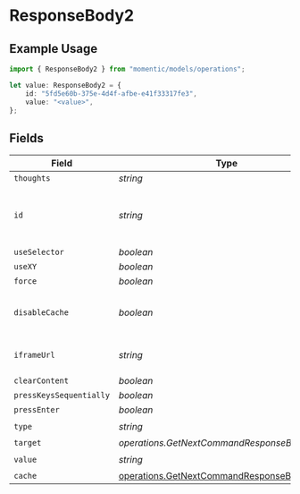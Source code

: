 # ResponseBody2

## Example Usage

```typescript
import { ResponseBody2 } from "momentic/models/operations";

let value: ResponseBody2 = {
    id: "5fd5e60b-375e-4d4f-afbe-e41f33317fe3",
    value: "<value>",
};
```

## Fields

| Field                                                                                                    | Type                                                                                                     | Required                                                                                                 | Description                                                                                              |
| -------------------------------------------------------------------------------------------------------- | -------------------------------------------------------------------------------------------------------- | -------------------------------------------------------------------------------------------------------- | -------------------------------------------------------------------------------------------------------- |
| `thoughts`                                                                                               | *string*                                                                                                 | :heavy_minus_sign:                                                                                       | N/A                                                                                                      |
| `id`                                                                                                     | *string*                                                                                                 | :heavy_check_mark:                                                                                       | unique identifier to this step, used for step cache                                                      |
| `useSelector`                                                                                            | *boolean*                                                                                                | :heavy_minus_sign:                                                                                       | N/A                                                                                                      |
| `useXY`                                                                                                  | *boolean*                                                                                                | :heavy_minus_sign:                                                                                       | N/A                                                                                                      |
| `force`                                                                                                  | *boolean*                                                                                                | :heavy_minus_sign:                                                                                       | N/A                                                                                                      |
| `disableCache`                                                                                           | *boolean*                                                                                                | :heavy_minus_sign:                                                                                       | disable element caching for this step                                                                    |
| `iframeUrl`                                                                                              | *string*                                                                                                 | :heavy_minus_sign:                                                                                       | url or url regex for the iframe                                                                          |
| `clearContent`                                                                                           | *boolean*                                                                                                | :heavy_minus_sign:                                                                                       | N/A                                                                                                      |
| `pressKeysSequentially`                                                                                  | *boolean*                                                                                                | :heavy_minus_sign:                                                                                       | N/A                                                                                                      |
| `pressEnter`                                                                                             | *boolean*                                                                                                | :heavy_minus_sign:                                                                                       | N/A                                                                                                      |
| `type`                                                                                                   | *string*                                                                                                 | :heavy_check_mark:                                                                                       | N/A                                                                                                      |
| `target`                                                                                                 | *operations.GetNextCommandResponseBodyTarget*                                                            | :heavy_minus_sign:                                                                                       | N/A                                                                                                      |
| `value`                                                                                                  | *string*                                                                                                 | :heavy_check_mark:                                                                                       | N/A                                                                                                      |
| `cache`                                                                                                  | [operations.GetNextCommandResponseBodyCache](../../models/operations/getnextcommandresponsebodycache.md) | :heavy_minus_sign:                                                                                       | N/A                                                                                                      |